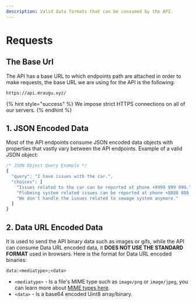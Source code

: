 ```yaml
---
description: Valid data formats that can be consumed by the API.
---
```


# Requests

## The Base Url

The API has a base URL to which endpoints path are attached in order to make requests, the base URL we are using for the API is the following:

```text
https://api.mraugu.xyz/
```

{% hint style="success" %}
We impose strict HTTPS connections on all of our servers.
{% endhint %}

## 1. JSON Encoded Data

Most of the API endpoints consume JSON encoded data objects with properties that vastly vary between the API endpoints. Example of a valid JSON object:

```javascript
/* JSON Object Query Example */
{
  "query": "I have issues with the car.",
  "choices": [
    "Issues related to the car can be reported at phone +9999 999 999.",
    "Plubming system related issues can be reported at phone +8888 888 888.",
    "We don't handle the issues related to sewage system anymore."
  ]
}
```

## 2. Data URL Encoded Data

It is used to send the API binary data such as images or gifs, while the API can consume Data URL encoded data, it **DOES NOT USE THE STANDARD FORMAT** used in browsers. Here is the format for Data URL encoded binaries:

```markup
data:<mediatype>;<data>
```

* `<mediatype>` - Is a file's MIME type such as `image/png` or `image/jpeg`, you can learn more about [MIME types here](https://developer.mozilla.org/en-US/docs/Web/HTTP/Basics_of_HTTP/MIME_types).
* `<data>` - Is a base64 encoded Uint8 array/binary.

